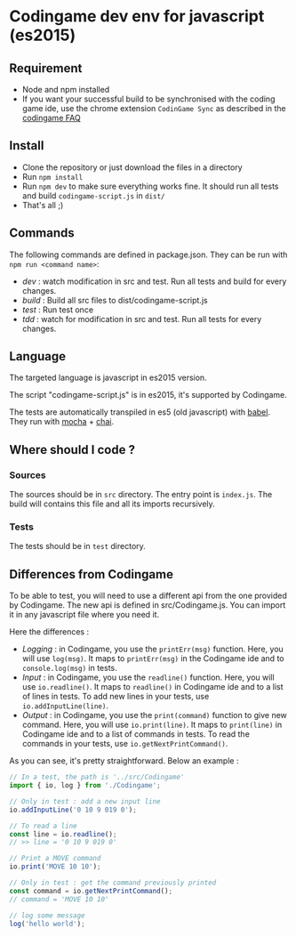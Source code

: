 # Codingame dev env for javascript (es2015)

## Requirement

- Node and npm installed
- If you want your successful build to be synchronised with the coding game ide, use the chrome extension `CodinGame Sync` as described in the [codingame FAQ](https://www.codingame.com/faq)

## Install

- Clone the repository or just download the files in a directory
- Run `npm install`
- Run `npm dev` to make sure everything works fine. It should run all tests and build `codingame-script.js` in `dist/`
- That's all ;)

## Commands

The following commands are defined in package.json. They can be run with `npm run <command name>`:
- *dev* : watch modification in src and test. Run all tests and build for every changes.
- *build* : Build all src files to dist/codingame-script.js
- *test* : Run test once
- *tdd* : watch for modification in src and test. Run all tests for every changes.

## Language

The targeted language is javascript in es2015 version.

The script "codingame-script.js" is in es2015, it's supported by Codingame.

The tests are automatically transpiled in es5 (old javascript) with [babel](https://babeljs.io/learn-es2015/). They run with [mocha](https://mochajs.org/) + [chai](http://chaijs.com/).

## Where should I code ?

### Sources

The sources should be in `src` directory.
The entry point is `index.js`. The build will contains this file and all its imports recursively.

### Tests

The tests should be in `test` directory.

## Differences from Codingame

To be able to test, you will need to use a different api from the one provided by Codingame. 
The new api is defined in src/Codingame.js. You can import it in any javascript file where you need it.

Here the differences :

- *Logging* : in Codingame, you use the `printErr(msg)` function. Here, you will use `log(msg)`. It maps to `printErr(msg)` in the Codingame ide and to `console.log(msg)` in tests.
- *Input* : in Codingame, you use the `readline()` function. Here, you will use `io.readline()`. It maps to `readline()` in Codingame ide and to a list of lines in tests. To add new lines in your tests, use `io.addInputLine(line)`.
- *Output* : in Codingame, you use the `print(command)` function to give new command. Here, you will use `io.print(line)`. It maps to `print(line)` in Codingame ide and to a list of commands in tests. To read the commands in your tests, use `io.getNextPrintCommand()`.

As you can see, it's pretty straightforward. Below an example : 

```javascript
// In a test, the path is '../src/Codingame'
import { io, log } from './Codingame';

// Only in test : add a new input line
io.addInputLine('0 10 9 019 0');

// To read a line
const line = io.readline();
// >> line = '0 10 9 019 0'

// Print a MOVE command
io.print('MOVE 10 10');

// Only in test : get the command previously printed
const command = io.getNextPrintCommand();
// command = 'MOVE 10 10'

// log some message
log('hello world');
```
